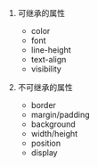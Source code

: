 1. 可继承的属性

   - color
   - font
   - line-height
   - text-align
   - visibility

2. 不可继承的属性
   - border
   - margin/padding
   - background
   - width/height
   - position
   - display
